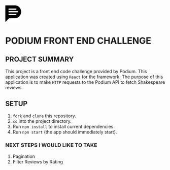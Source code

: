 <img src="./src/assets/podium-logo.png" width="10%">

# PODIUM FRONT END CHALLENGE

## PROJECT SUMMARY

This project is a front end code challenge provided by Podium. This application was created using `React` for the framework. The purpose of this application is to make `HTTP` requests to the Podium API to fetch Shakespeare reviews.

## SETUP

1. `fork` and `clone` this repository.
2. `cd` into the project directory.
3. Run `npm install` to install current dependencies.
4. Run `npm start` (the app should immediately start).

### NEXT STEPS I WOULD LIKE TO TAKE

1. Pagination
2. Filter Reviews by Rating
